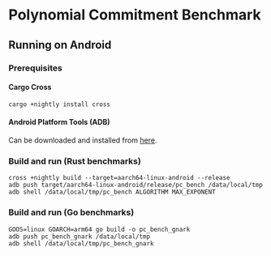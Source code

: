 # Polynomial Commitment Benchmark

## Running on Android

### Prerequisites

#### Cargo Cross
```shell
cargo +nightly install cross
```

#### Android Platform Tools (ADB)
Can be downloaded and installed from [here](https://developer.android.com/studio/releases/platform-tools).

### Build and run (Rust benchmarks)
```shell
cross +nightly build --target=aarch64-linux-android --release
adb push target/aarch64-linux-android/release/pc_bench /data/local/tmp
adb shell /data/local/tmp/pc_bench ALGORITHM MAX_EXPONENT
```

### Build and run (Go benchmarks)
```shell
GOOS=linux GOARCH=arm64 go build -o pc_bench_gnark
adb push pc_bench_gnark /data/local/tmp
adb shell /data/local/tmp/pc_bench_gnark
```
